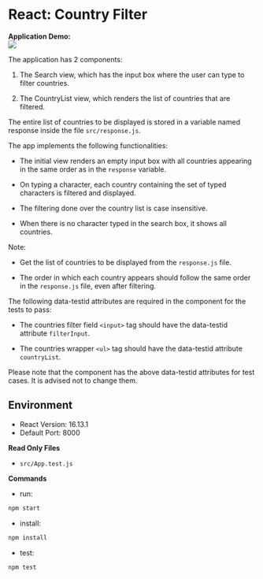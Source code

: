 # React: Country Filter

**Application Demo:**  
![](https://hrcdn.net/s3_pub/istreet-assets/qilbsKltcR6vtc-6zMHAXw/f.gif)

The application has 2 components:

1. The Search view, which has the input box where the user can type to filter countries.

2. The CountryList view, which renders the list of countries that are filtered.


The entire list of countries to be displayed is stored in a variable named response inside the file `src/response.js`.


The app implements the following functionalities:

- The initial view renders an empty input box with all countries appearing in the same order as in the `response` variable.

- On typing a character, each country containing the set of typed characters is filtered and displayed.

- The filtering done over the country list is case insensitive.

- When there is no character typed in the search box, it shows all countries.


Note:

- Get the list of countries to be displayed from the `response.js` file.

- The order in which each country appears should follow the same order in the `response.js` file, even after filtering.



The following data-testid attributes are required in the component for the tests to pass:

- The countries filter field `<input>` tag should have the data-testid attribute `filterInput`.

- The countries wrapper `<ul>` tag should have the data-testid attribute `countryList`.


Please note that the component has the above data-testid attributes for test cases. It is advised not to change them.


## Environment 

- React Version: 16.13.1
- Default Port: 8000


**Read Only Files**
- `src/App.test.js`


**Commands**
- run: 
```bash
npm start
```
- install: 
```bash
npm install
```
- test: 
```bash
npm test
```

